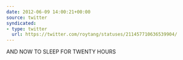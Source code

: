 ```yaml
---
date: 2012-06-09 14:00:21+00:00
source: twitter
syndicated:
- type: twitter
  url: https://twitter.com/roytang/statuses/211457710636539904/
---
```


AND NOW TO SLEEP FOR TWENTY HOURS